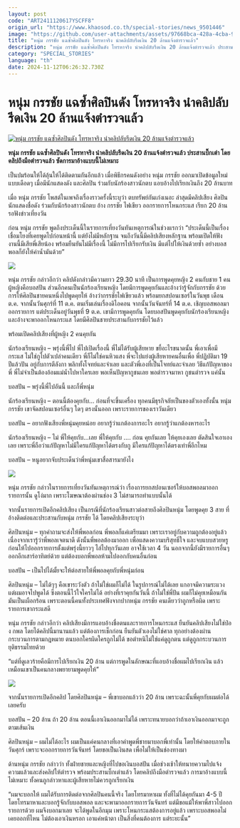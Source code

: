 ```yaml
---
layout: post
code: "ART2411120617YSCFF8"
origin_url: "https://www.khaosod.co.th/special-stories/news_9501446"
image: "https://github.com/user-attachments/assets/97668bca-428a-4cba-9e8c-cc8053aa8319"
title: "หนุ่ม กรรชัย แฉซ้ำศิลปินดัง โทรหาจริง นำคลิปลับรีดเงิน 20 ล้านแจ้งตำรวจแล้ว"
description: "หนุ่ม กรรชัย แฉซ้ำศิลปินดัง โทรหาจริง นำคลิปลับรีดเงิน 20 ล้านแจ้งตำรวจแล้ว ประสานบิ๊กเต่า โดยคลิปถึงมือตำรวจแล้ว ซัดการมาอ้างแบบนี้ไม่เหมาะ "
category: "SPECIAL_STORIES"
language: "th"
date: 2024-11-12T06:26:32.730Z
---
```


# หนุ่ม กรรชัย แฉซ้ำศิลปินดัง โทรหาจริง นำคลิปลับรีดเงิน 20 ล้านแจ้งตำรวจแล้ว

[![หนุ่ม กรรชัย แฉซ้ำศิลปินดัง โทรหาจริง นำคลิปลับรีดเงิน 20 ล้านแจ้งตำรวจแล้ว](https://www.khaosod.co.th/wpapp/uploads/2024/11/num544545-2.jpg "หนุ่ม กรรชัย แฉซ้ำศิลปินดัง โทรหาจริง นำคลิปลับรีดเงิน 20 ล้านแจ้งตำรวจแล้ว")](https://www.khaosod.co.th/wpapp/uploads/2024/11/num544545-2.jpg)

**หนุ่ม กรรชัย แฉซ้ำศิลปินดัง โทรหาจริง นำคลิปลับรีดเงิน 20 ล้านแจ้งตำรวจแล้ว ประสานบิ๊กเต่า โดยคลิปถึงมือตำรวจแล้ว ซัดการมาอ้างแบบนี้ไม่เหมาะ**

เป็นปมร้อนให้ได้ลุ้นให้ได้ติดตามกันอีกแล้ว เมื่อพิธีกรคนดังอย่าง หนุ่ม กรรชัย ออกมาเปิดข้อมูลใหม่แบบเดือดๆ เมื่อมีนักแสดงดัง และศิลปิน ร่วมกับนักร้องสาวนักตบ แอบอ้างไปเรียกเงินถึง 20 ล้านบาท

เมื่อ หนุ่ม กรรชัย โพสต์ในเพจถึงเรื่องราวครั้งนี้ระบุว่า ตบทรัพย์กันเก่งเนอะ ล่าสุดมีคลิปเสียง ศิลปิน นักแสดงชื่อดัง ร่วมกับนักร้องสาวนักตบ อ้าง กรรชัย ไฟเขียว ออกรายการโหนกระแส เรียก 20 ล้าน รอฟังข่าวเที่ยงวัน

ก่อน หนุ่ม กรรชัย พูดถึงประเด็นนี้ในรายการเที่ยงวันทันเหตุการณ์ในช่วงแรกว่า “ประเด็นนี้เป็นเรื่องเชื่อมโยงที่เคยพูดไปก่อนหน้านี้ แต่ยังไม่มีหลักฐาน จนถึงวันนี้มีคลิปเสียงหลักฐาน พร้อมเปิดให้ฟัง งานนี้มีเสียพี่เสียน้อง พร้อมยืนยันไม่มีเรื่องนี้ ไม่มีการไปเรียกรับเงิน มีแต่ไปให้เงินด้วยซ้ำ อย่างบอสพอลก็ยังให้ค่าน้ำมันด้วย”

[![](https://www.khaosod.co.th/wpapp/uploads/2024/11/num455445-3.png)](https://www.khaosod.co.th/wpapp/uploads/2024/11/num455445-3.png)

หนุ่ม กรรชัย กล่าวอีกว่า คลิปดังกล่าวมีความยาว 29.30 นาที เป็นการพูดคุยหญิง 2 คนกับชาย 1 คน ผู้หญิงคือบอสปัน ส่วนอีกคนเป็นนักร้องเรียนหญิง โดยมีการพูดคุยกันและอ้างว่ารู้จักกับกรรชัย ด้วยการให้ศิลปินชายคนหนึ่งไปพูดคุยให้ อ้างว่ากรรชัยไฟเขียวแล้ว พร้อมยกสปอนเซอร์ในวันพุธ เดือนต.ค. จากนั้นวันศุกร์ที่ 11 ต.ค. ตนเริ่มเล่นเรื่องดิไอคอน จากนั้นวันจันทร์ที่ 14 ต.ค. เชิญบอสพอลมาออกรายการ แต่ประเด็นอยู่วันพุธที่ 9 ต.ค. เขามีการพูดคุยกัน โดยบอสปันพูดคุยกับนักร้องเรียนหญิง และอ้างจะพาออกโหนกระแส โดยมีศิลปินชายประสานกับกรรชัยไว้แล้ว

พร้อมเปิดคลิปเสียงที่ผู้หญิง 2 คนคุยกัน

นักร้องเรียนหญิง – พรุ่งนี้พี่ไป พี่ไปเปิดเรื่องนี้ พี่ไม่ได้รับผู้เสียหาย ขยี้อะไรขนาดนั้น พี่เอาเพื่อมีกระแส ไม่ใช่กูไปตัวเปล่าคนเดียว พี่ก็ไม่ใช่คนหิวแสง พี่จะไปแย่งผู้เสียหายคนอื่นเพื่อ พี่ปฏิบัติมา 19 ปีแล้วปัน อยู่กับการตีลังกา พลิกทั้งโจทย์และจำเลย และตัวพี่เองที่เป็นโจทย์และจำเลย วิธีแก้ปัญหาของพี่ พี่ไม่จำเป็นต้องอ้อมแม่น้ำไปหาใครเลย พอเห็นปัญหากูชนเลย พอตำรวจมาหา กูชนตำรวจ แค่นั้น

บอสปัน – พรุ่งนี้พี่ไปอันนี้ และก็พี่หนุ่ม

นักร้องเรียนหญิง – ตอนนี้ต้องคุยกับ… ก่อนที่จะขึ้นเครื่อง ทุกคนมีธุรกิจลัยเป็นของตัวเองทั้งนั้น หนุ่ม กรรชัย เขาจัดสปอนเซอร์อื่นๆ ใดๆ ตรงนั้นออก เพราะรายการของเราวันเดียว

บอสปัน – อยากฟังเสียงพี่หนุ่มคุยหน่อย อยากรู้ว่าแกต้องการอะไร อยากรู้ว่าแกต้องหารอะไร

นักร้องเรียนหญิง – ไม่ พี่ให้คุยกับ…เลย พี่ให้คุยกับ …. ก่อน คุยกันเลย ให้คุยเองเลย ตัดสินใจเอาเองเลย เพราะพี่ถือว่าแก้ปัญหาไม่มีใครแก้ปัญหาได้ตรงกับกู มีใครแก้ปัญหาได้ตรงเท่าพี่อีกไหม

บอสปัน – หนูอยากจับประเด็นว่าพี่หนุ่มเขาสื่อสารมายังไง

[![](https://www.khaosod.co.th/wpapp/uploads/2024/11/num544545-6.png)](https://www.khaosod.co.th/wpapp/uploads/2024/11/num544545-6.png)

หนุ่ม กรรชัย กล่าวในรายการเที่ยงวันทันเหตุการณ์ว่า เรื่องการยกสปอนเซอร์ให้บอสพอลมาออกรายการนั้น ดูโง่มาก เพราะโฆษณาต้องผ่านช่อง 3 ไม่สามารถทำแบบนั้นได้

จากนั้นรายการเปิดอีกคลิปเสียง เป็นกรณีที่นักร้องเรียนสาวต่อสายถึงศิลปินหนุ่ม โดยพูดคุย 3 สาย ที่อ้างติดต่อและประสานกับหนุ่ม กรรชัย ได้ โดยคลิปเสียงระบุว่า

ศิลปินหนุ่ม – ทุกคำถามจะส่งให้พี่พอลก่อน พี่พอลก็แค่เตรียมมา เพราะเราอยู่กับความถูกต้องอยู่แล้ว เนื่องจากเรารู้ว่าพี่พอลเจตนาดี ดังนั้นพี่พอลต้องมาออก เพื่อแสดงความบริสุทธิ์ใจ และจบแบบสวยหรู ก่อนให้ไปออกรายการตั้งแต่พรุ่งนี้ยาวๆ ไล่ไปทุกวันเลย อาจใช้เวลา 4 วัน นอกจากนี้ยังมีรายการอื่นๆ ออกอีกเสาร์อาทิตย์ด้วย แต่ต้องบอกพี่พอลห้ามไปออกกับคนอื่นก่อน

บอสปัน – เป็นไปได้มั้ยจะให้ต่อสายให้พี่พอลคุยกับพี่หนุ่มก่อน

ศิลปินหนุ่ม – ไม่ได้ๆๆ คือเขาระวังตัว ถ้าไม่ใช่ผมก็ไม่ได้ ในรูปการณ์ไม่ได้เลย แกอาจมีความระแวง แต่ผมอาจไปพูดได้ ซึ่งตอนนี้ไว้ใจใครไม่ได้ อย่างที่เราคุยกันวันนี้ ถ้าไม่ใช่พี่ปัน ผมก็ไม่คุยเหมือนกัน มันเป็นเผือกร้อน เพราะตอนนี้คนทั้งประเทศฟังจากปากหนุ่ม กรรชัย คนเดียวว่าถูกหรือผิด เพราะรายการเขากระแสดี

หนุ่ม กรรชัย กล่าวอีกว่า คลิปเสียงมีการแอบอ้างชื่อตนและรายการโหนกระแส ยืนยันคลิปเสียงไม่ใช่ป๋อง กพล โดยได้คลิปนี้มานานแล้ว แต่ต้องการเช็กก่อน ยืนยันตัวเองไม่ใช่ศาล ทุกอย่างต้องผ่านกระบวนการตามกฎหมาย ตนบอกใครผิดใครถูกไม่ได้ ขอตำหนิไม่ใช่แค่ดูถูกตน แต่ดูถูกกระบวนการยุติธรรมไทยด้วย

“แต่ที่ดูเลวร้ายคือมีการไปเรียกเงิน 20 ล้าน แต่การพูดในลักษณะที่แอบอ้างชื่อผมไปเรียกเงิน แล้วเหมือนเขาเป็นคนกลางพยายามพูดคุยให้”

[![](https://www.khaosod.co.th/wpapp/uploads/2024/11/num455445-4.png)](https://www.khaosod.co.th/wpapp/uploads/2024/11/num455445-4.png)

จากนั้นรายการเปิดอีกคลิป โดยศิลปินหนุ่ม – พี่เขาบอกแล้วว่า 20 ล้าน เพราะฉะนั้นพี่คุยกับผมต่อได้เลยครับ

บอสปัน – 20 ล้าน ถ้า 20 ล้าน ตอนนี้เอาเงินออกมาไม่ได้ เพราะทนายบอกว่าถ้าเอาเงินออกมาจะถูกตามเส้นเงิน

ศิลปินหนุ่ม – ผมไม่ได้อะไร ผมเป็นแค่คนกลางที่เอาคำพูดพี่ชายมาบอกพี่เท่านั้น โดยให้คำตอบภายในวันศุกร์ เพราะจะออกรายการวันจันทร์ โดยขอเป็นเงินสด เพื่อไม่ให้เป็นช่องทางมา

ด้านหนุ่ม กรรชัย กล่าวว่า ทั้งฝ่ายชายและหญิงที่ไปขอเงินบอสปัน เมื่อช่วงเช้าให้ทนายความไปแจ้งความแล้วและส่งคลิปให้ตำรวจ พร้อมประสานบิ๊กเต่าแล้ว โดยคลิปถึงมือตำรวจแล้ว การมาอ้างแบบนี้ไม่เหมาะ ทั้งคนถูกล่าวหาและผู้เสียหายไม่ควรถูกเรียกเงิน

“ผมจะบอกให้ ผมได้รับการติดต่อจากศิลปินคนนี้จริง โดยโทรมาหาผม ทั้งที่ไม่ได้คุยกันมา 4-5 ปี โดยโทรมาหาและบอกรู้จักกับบอสพอล และจะพามาออกรายการวันจันทร์ แต่มีขอแม้ให้พาพี่สาวไปออกรายการด้วย ผมจึงบอกมาเลย จะได้พูดในอีกมุม เพราะโหนกระแสต้องการอยู่แล้ว เพราะบอสพอลไม่เคยออกที่ไหน ไม่ต้องเอาเงินหรอก เอาแค่หน้าตา เป็นสิ่งที่คนต้องการ แต่ระยะนั้น”










